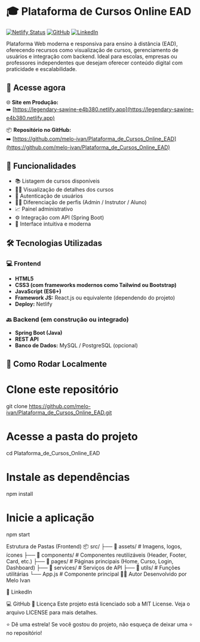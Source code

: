 # 🎓 Plataforma de Cursos Online EAD

[![Netlify Status](https://api.netlify.com/api/v1/badges/09a7e72f-ec5c-4d21-b5b2-e2e34290e1e3/deploy-status)](https://legendary-sawine-e4b380.netlify.app)
[![GitHub](https://img.shields.io/badge/Código%20Fonte-GitHub-24292e?logo=github&logoColor=white)](https://github.com/melo-ivan/Plataforma_de_Cursos_Online_EAD/)
[![LinkedIn](https://img.shields.io/badge/Autor-Melo%20Ivan-0e76a8?logo=linkedin&logoColor=white)](https://www.linkedin.com/in/melo-ivan)

Plataforma Web moderna e responsiva para ensino à distância (EAD), oferecendo recursos como visualização de cursos, gerenciamento de usuários e integração com backend. Ideal para escolas, empresas ou professores independentes que desejam oferecer conteúdo digital com praticidade e escalabilidade.



## 🔗 Acesse agora

🌐 **Site em Produção:**  
➡️ [https://legendary-sawine-e4b380.netlify.app](https://legendary-sawine-e4b380.netlify.app)

📦 **Repositório no GitHub:**  
➡️ [https://github.com/melo-ivan/Plataforma_de_Cursos_Online_EAD](https://github.com/melo-ivan/Plataforma_de_Cursos_Online_EAD)



## 🧠 Funcionalidades

- 📚 Listagem de cursos disponíveis
- 👨‍🏫 Visualização de detalhes dos cursos
- 🔐 Autenticação de usuários
- 🧑‍💼 Diferenciação de perfis (Admin / Instrutor / Aluno)
- 📈 Painel administrativo
- ⚙️ Integração com API (Spring Boot)
- 💬 Interface intuitiva e moderna



## 🛠️ Tecnologias Utilizadas

### 💻 Frontend
- **HTML5**
- **CSS3 (com frameworks modernos como Tailwind ou Bootstrap)**
- **JavaScript (ES6+)**
- **Framework JS:** React.js ou equivalente (dependendo do projeto)
- **Deploy:** Netlify

### 🔙 Backend (em construção ou integrado)
- **Spring Boot (Java)**
- **REST API**
- **Banco de Dados:** MySQL / PostgreSQL (opcional)



## 🚀 Como Rodar Localmente


# Clone este repositório
git clone https://github.com/melo-ivan/Plataforma_de_Cursos_Online_EAD.git

# Acesse a pasta do projeto
cd Plataforma_de_Cursos_Online_EAD

# Instale as dependências
npm install

# Inicie a aplicação
npm start

Estrutura de Pastas (Frontend)
📦 src/
├── 📁 assets/         # Imagens, logos, ícones
├── 📁 components/     # Componentes reutilizáveis (Header, Footer, Card, etc.)
├── 📁 pages/          # Páginas principais (Home, Curso, Login, Dashboard)
├── 📁 services/       # Serviços de API
├── 📁 utils/          # Funções utilitárias
└── App.js             # Componente principal
👨‍💻 Autor
Desenvolvido por Melo Ivan

💼 LinkedIn

💻 GitHub
📄 Licença
Este projeto está licenciado sob a MIT License. Veja o arquivo LICENSE para mais detalhes.

⭐️ Dê uma estrela!
Se você gostou do projeto, não esqueça de deixar uma ⭐ no repositório!



